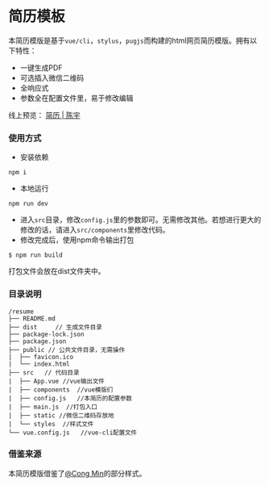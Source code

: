 # 简历模板

本简历模版是基于`vue/cli`，`stylus`，`pugjs`而构建的html网页简历模版。拥有以下特性：

- 一键生成PDF
- 可选插入微信二维码
- 全响应式
- 参数全在配置文件里，易于修改编辑

线上预览： [简历 | 陈宇](http://chenyu.mydearest.cn)

### 使用方式

- 安装依赖

```
npm i
```

- 本地运行

```
npm run dev
```

- 进入`src`目录，修改`config.js`里的参数即可。无需修改其他。若想进行更大的修改的话，请进入`src/components`里修改代码。
- 修改完成后，使用npm命令输出打包

```
$ npm run build
```

打包文件会放在dist文件夹中。

### 目录说明

```
/resume
├── README.md
├── dist     // 生成文件目录
├── package-lock.json
├── package.json
├── public // 公共文件目录，无需操作
|  ├── favicon.ico
|  └── index.html
├── src   // 代码目录
|  ├── App.vue //vue输出文件
|  ├── components  //vue模版们
|  ├── config.js   //本简历的配置参数
|  ├── main.js  //打包入口
|  ├── static //微信二维码存放地
|  └── styles  //样式文件
└── vue.config.js   //vue-cli配置文件
```

### 借鉴来源

本简历模版借鉴了[@Cong Min](https://github.com/mcc108/resume)的部分样式。
